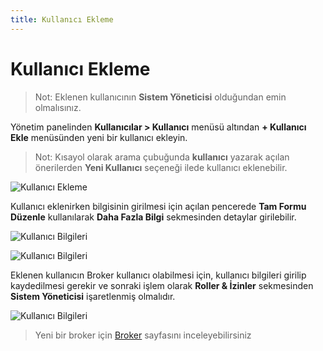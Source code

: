 ```yaml
---
title: Kullanıcı Ekleme
---
```


# Kullanıcı Ekleme

> Not: Eklenen kullanıcının **Sistem Yöneticisi** olduğundan emin olmalısınız.


Yönetim panelinden **Kullanıcılar > Kullanıcı** menüsü altından **+ Kullanıcı Ekle** menüsünden yeni bir kullanıcı ekleyin.

> Not: Kısayol olarak arama çubuğunda **kullanıcı** yazarak açılan önerilerden **Yeni Kullanıcı** seçeneği ilede kullanıcı eklenebilir.

 ![Kullanıcı Ekleme](/assets/antoryum_gayrimenkul/images/internal/broker/arama.png)

 Kullanıcı eklenirken bilgisinin girilmesi için açılan pencerede **Tam Formu Düzenle** kullanılarak **Daha Fazla Bilgi** sekmesinden detaylar girilebilir.

 ![Kullanıcı Bilgileri](/assets/antoryum_gayrimenkul/images/internal/broker/kullanici.png)

 ![Kullanıcı Bilgileri](/assets/antoryum_gayrimenkul/images/internal/broker/kullanici_detay.png)

 Eklenen kullanıcın Broker kullanıcı olabilmesi için, kullanıcı bilgileri girilip kaydedilmesi gerekir ve sonraki işlem olarak **Roller & İzinler** sekmesinden
 **Sistem Yöneticisi** işaretlenmiş olmalıdır.

  ![Kullanıcı Bilgileri](/assets/antoryum_gayrimenkul/images/internal/broker/kullanici_rol_profili.png)

> Yeni bir broker için [Broker](/internal/broker/overview) sayfasını inceleyebilirsiniz